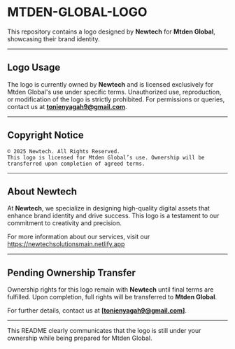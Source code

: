 # MTDEN-GLOBAL-LOGO


This repository contains a logo designed by **Newtech** for **Mtden Global**, showcasing their brand identity.

---

## Logo Usage

The logo is currently owned by **Newtech** and is licensed exclusively for Mtden Global's use under specific terms. Unauthorized use, reproduction, or modification of the logo is strictly prohibited. For permissions or queries, contact us at **[tonienyagah9@gmail.com](mailto:tonienyagah9@gmail.com)**.

---


## Copyright Notice

```
© 2025 Newtech. All Rights Reserved.  
This logo is licensed for Mtden Global’s use. Ownership will be transferred upon completion of agreed terms.  
```

---

## About Newtech

At **Newtech**, we specialize in designing high-quality digital assets that enhance brand identity and drive success. This logo is a testament to our commitment to creativity and precision.

For more information about our services, visit our https://newtechsolutionsmain.netlify.app

---

## Pending Ownership Transfer

Ownership rights for this logo remain with **Newtech** until final terms are fulfilled. Upon completion, full rights will be transferred to **Mtden Global**.

For further details, contact us at **[tonienyagah9@gmail.com]**.

---

This README clearly communicates that the logo is still under your ownership while being prepared for Mtden Global.
